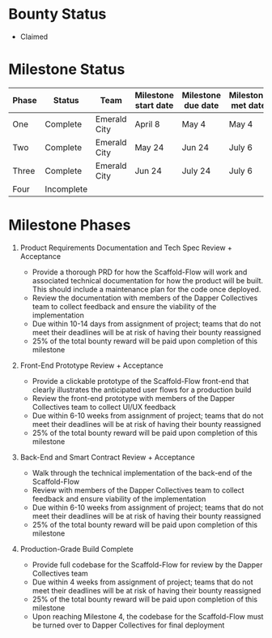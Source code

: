 
# Bounty Status
- Claimed

# Milestone Status

| Phase | Status     | Team         | Milestone start date | Milestone due date | Milestone met date |
|-------|------------|--------------|----------------------|--------------------|--------------------|
| One   | Complete   | Emerald City | April 8              | May 4              | May 4              |
| Two   | Complete   | Emerald City | May 24               | Jun 24             | July 6             |
| Three | Complete   | Emerald City | Jun 24               | July 24            | July 6             |
| Four  | Incomplete |              |                      |                    |                    |

# Milestone Phases
1. Product Requirements Documentation and Tech Spec Review + Acceptance
   - Provide a thorough PRD for how the Scaffold-Flow will work and associated technical documentation for how the product will be built. This should include a maintenance plan for the code once deployed.
   - Review the documentation with members of the Dapper Collectives team to collect feedback and ensure the viability of the implementation
   - Due within 10-14 days from assignment of project; teams that do not meet their deadlines will be at risk of having their bounty reassigned
   - 25% of the total bounty reward will be paid upon completion of this milestone

2. Front-End Prototype Review + Acceptance
   - Provide a clickable prototype of the Scaffold-Flow front-end that clearly illustrates the anticipated user flows for a production build
   - Review the front-end prototype with members of the Dapper Collectives team to collect UI/UX feedback
   - Due within 6-10 weeks from assignment of project; teams that do not meet their deadlines will be at risk of having their bounty reassigned
   - 25% of the total bounty reward will be paid upon completion of this milestone

3. Back-End and Smart Contract Review + Acceptance
   - Walk through the technical implementation of the back-end of the Scaffold-Flow
   - Review with members of the Dapper Collectives team to collect feedback and ensure viability of the implementation
   - Due within 6-10 weeks from assignment of project; teams that do not meet their deadlines will be at risk of having their bounty reassigned
   - 25% of the total bounty reward will be paid upon completion of this milestone

4. Production-Grade Build Complete
   - Provide full codebase for the Scaffold-Flow for review by the Dapper Collectives team
   - Due within 4 weeks from assignment of project; teams that do not meet their deadlines will be at risk of having their bounty reassigned
   - 25% of the total bounty reward will be paid upon completion of this milestone
   - Upon reaching Milestone 4, the codebase for the Scaffold-Flow must be turned over to Dapper Collectives for final deployment


